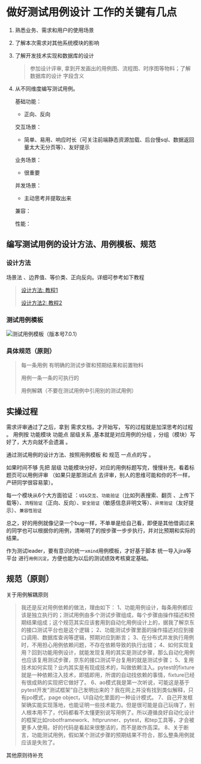 
# 做好测试用例设计 工作的关键有几点

1. 熟悉业务、需求和用户的使用场景

2. 了解本次需求对其他系统模块的影响

3. 了解开发技术实现和数据库的设计

   > 参加设计评审, 拿到开发画出的用例图、流程图、时序图等物料；了解数据库的设计 字段含义

4. 从不同维度编写测试用例。

   基础功能：

   - 正向、反向

   交互场景：

   - 简单、易用、响应时长（可关注前端静态资源加载、后台慢sql、数据返回量太大无分页等）、友好提示

   业务场景：

   - 很重要
   
   并发场景：
   
   - 主动思考并提取出来
   
   兼容：
   
   性能：
   
   

## 编写测试用例的设计方法、用例模板、规范

### 设计方法

场景法 、边界值、等价类、正向反向。详细可参考如下教程

> [设计方法: 教程1](https://blog.csdn.net/m0_50542287/article/details/121493305) 
>
> [设计方法2: 教程2](https://blog.csdn.net/OtsukaA1/article/details/102599151)

### 测试用例模板 

![测试用例模板（版本号7.0.1）](http://biji.51automate.cn/blogs/img%E6%B5%8B%E8%AF%95%E7%94%A8%E4%BE%8B%E6%A8%A1%E6%9D%BF%EF%BC%88%E7%89%88%E6%9C%AC%E5%8F%B77.0.1%EF%BC%89.png)

### 具体规范（原则）

> 每一条用例 有明确的测试步骤和预期结果和前置物料
>
> 用例一条一条的可执行的 
>
> 用例解耦（不要在测试用例中引用别的测试用例）

## 实操过程

需求评审通过了之后，拿到 需求文档，才开始写， 写的过程就是加深思考的过程 。
用例按 功能模块 功能点 层级关系 ,基本就是对应用例的分组 ，分组（模块）写好了，大方向就不会遗漏 。

通过测试用例的设计方法、按照用例模板 和 规范 一点点的写 。

如果时间不够 先把 层级 功能模块分好，对应的用例标题写完，慢慢补充，看着标题页可以用例评审 （如果只是那测试点 去评审，别人的思维可能和你的不一样，产研同学很容易蒙）。



每一个模块从6个大方面验证 ：`UI&交互`、`功能验证`（比如列表搜索、翻页 、上传下载等）、`流程验证`（正向、反向）、`安全验证`（敏感信息非明文等）、`异常验证`（友好提示）、`兼容性验证`



总之，好的用例就像记录一个bug一样，不单单是给自己看，即便是其他借调过来的同学也可以根据你的用例，清晰明了的按步骤一步步执行，并对比预期和实际的结果。

作为测试leader，要有意识的统一`xmind`用例模板，才好基于脚本 统一导入jira等平台 进行`用例沉淀`，方便也能为以后的测试绩效考核奠定基础。



## 规范（原则）

关于用例解耦原则

> 我还是反对用例依赖的做法，理由如下： 1、功能用例设计，每条用例都应该是独立执行的；测试用例由多个测试步骤组成，每个步骤由操作描述和预期结果组成；这个规范其实应该套用到自动化用例设计上的，据我了解京东的接口测试平台也是这个逻辑； 2、功能测试步骤里面的操作描述对应到接口调用、数据库查询等逻辑，预期对应到断言； 3、在分布式并发执行用例时，不用担心用例依赖问题，不存在依赖导致的执行出错； 4、如何实现复用？回到功能用例设计，就能发现复用的其实是测试步骤，那么自动化用例也应该复用测试步骤，京东的接口测试平台复用的就是测试步骤； 5、复用技术如何实现？业内其实是有现成技术的，叫做依赖注入。pytest的fixture就是一种依赖注入技术，即插即用，所谓的自动找依赖的事情，fixture已经有很成熟的实现把它做好了。 6、ao模式我是第一次听说，可能这是基于pytest开发“测试框架”自己发明出来的？我在网上并没有找到类似解释，只有po模式，page object，UI自动化里面的一种设计模式。 7、自己开发框架确实能实现落地，也能证明一些技术能力。但是很可能是自己玩嗨了，别人根本用不了，代码都看不太懂更别说写用例了。所以遵循良好自动化设计的框架比如robotframework、httprunner、pytest，和tep工具等，才会被更多人使用。好的代码是看起来很整洁的，而不是故作高深。 8、关于断言，功能测试用例，假如某个测试步骤的预期结果不符合，那么整条用例就应该是失败了。



其他原则待补充

